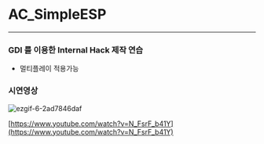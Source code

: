 # AC_SimpleESP

---

### GDI 를 이용한 Internal Hack 제작 연습

- 멀티플레이 적용가능

### 시연영상

![ezgif-6-2ad7846daf](https://user-images.githubusercontent.com/42366390/149318145-e0f6d608-c7e5-43bc-a566-54e53ecfb6d3.gif)

[https://www.youtube.com/watch?v=N_FsrF_b41Y](https://www.youtube.com/watch?v=N_FsrF_b41Y)


